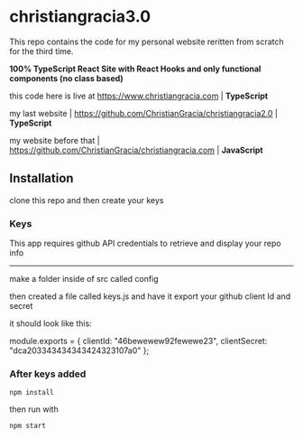 # christiangracia3.0

This repo contains the code for my personal website reritten from scratch for the third time.

**100% TypeScript React Site with React Hooks and only functional components (no class based)**

this code here is live at https://www.christiangracia.com | **TypeScript**

my last website | https://github.com/ChristianGracia/christiangracia2.0 | **TypeScript**

my website before that | https://github.com/ChristianGracia/christiangracia.com | **JavaScript**

## Installation

clone this repo and then create your keys

### Keys

This app requires github API credentials to retrieve and display your repo info

---

make a folder inside of src called config

then created a file called keys.js and have it export your github client Id and secret

it should look like this:

module.exports = {
clientId: "46bewewew92fewewe23",
clientSecret: "dca203343434343424323107a0"
};

### After keys added

`npm install`

then run with

`npm start`

